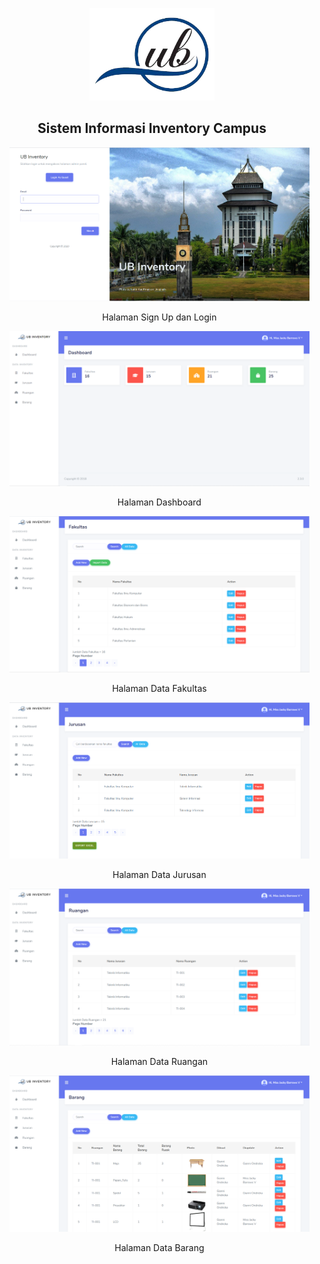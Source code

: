 <p align="center"><img src="https://raw.githubusercontent.com/ramaarief/tutorial_caker/master/icon.png" width="200"></p>

<h2 align="center">Sistem Informasi Inventory Campus</h2>
	<ul>
    <p align="center"><img src="https://raw.githubusercontent.com/ramaarief/tutorial_caker/master/1.PNG"></p>
    <p align="center">Halaman Sign Up dan Login</p>
    <p align="center"><img src="https://raw.githubusercontent.com/ramaarief/tutorial_caker/master/6.PNG"></p>
    <p align="center">Halaman Dashboard</p>
    <p align="center"><img src="https://raw.githubusercontent.com/ramaarief/tutorial_caker/master/7.PNG"></p>
	<p align="center">Halaman Data Fakultas</p>
    <p align="center"><img src="https://raw.githubusercontent.com/ramaarief/tutorial_caker/master/8.PNG"></p>
	<p align="center">Halaman Data Jurusan</p>
    <p align="center"><img src="https://raw.githubusercontent.com/ramaarief/tutorial_caker/master/9.PNG"></p>
	<p align="center">Halaman Data Ruangan</p>
    <p align="center"><img src="https://raw.githubusercontent.com/ramaarief/tutorial_caker/master/10.PNG"></p>
	<p align="center">Halaman Data Barang</p>
	</ul>
